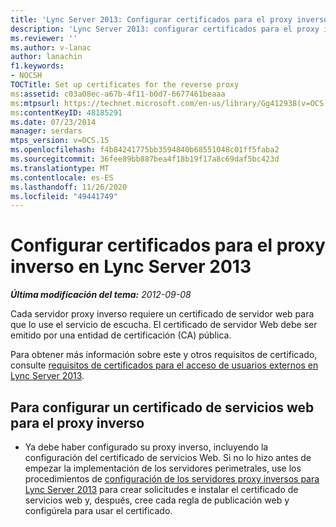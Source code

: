 ```yaml
---
title: 'Lync Server 2013: Configurar certificados para el proxy inverso'
description: 'Lync Server 2013: configurar certificados para el proxy inverso.'
ms.reviewer: ''
ms.author: v-lanac
author: lanachin
f1.keywords:
- NOCSH
TOCTitle: Set up certificates for the reverse proxy
ms:assetid: c03a08ec-a67b-4f11-b0d7-6677461beaaa
ms:mtpsurl: https://technet.microsoft.com/en-us/library/Gg412938(v=OCS.15)
ms:contentKeyID: 48185291
ms.date: 07/23/2014
manager: serdars
mtps_version: v=OCS.15
ms.openlocfilehash: f4b84241775bb3594840b68551048c01ff5faba2
ms.sourcegitcommit: 36fee89bb887bea4f18b19f17a8c69daf5bc423d
ms.translationtype: MT
ms.contentlocale: es-ES
ms.lasthandoff: 11/26/2020
ms.locfileid: "49441749"
---
```

# <a name="set-up-certificates-for-the-reverse-proxy-in-lync-server-2013"></a>Configurar certificados para el proxy inverso en Lync Server 2013

<div data-xmlns="http://www.w3.org/1999/xhtml">

<div class="topic" data-xmlns="http://www.w3.org/1999/xhtml" data-msxsl="urn:schemas-microsoft-com:xslt" data-cs="https://msdn.microsoft.com/">

<div data-asp="https://msdn2.microsoft.com/asp">



</div>

<div id="mainSection">

<div id="mainBody">

<span> </span>

_**Última modificación del tema:** 2012-09-08_

Cada servidor proxy inverso requiere un certificado de servidor web para que lo use el servicio de escucha. El certificado de servidor Web debe ser emitido por una entidad de certificación (CA) pública.

Para obtener más información sobre este y otros requisitos de certificado, consulte [requisitos de certificados para el acceso de usuarios externos en Lync Server 2013](lync-server-2013-certificate-requirements-for-external-user-access.md).

<div>

## <a name="to-set-up-a-web-services-certificate-for-the-reverse-proxy"></a>Para configurar un certificado de servicios web para el proxy inverso

  - Ya debe haber configurado su proxy inverso, incluyendo la configuración del certificado de servicios Web. Si no lo hizo antes de empezar la implementación de los servidores perimetrales, use los procedimientos de [configuración de los servidores proxy inversos para Lync Server 2013](lync-server-2013-setting-up-reverse-proxy-servers.md) para crear solicitudes e instalar el certificado de servicios web y, después, cree cada regla de publicación web y configúrela para usar el certificado.

</div>

</div>

<span> </span>

</div>

</div>

</div>

